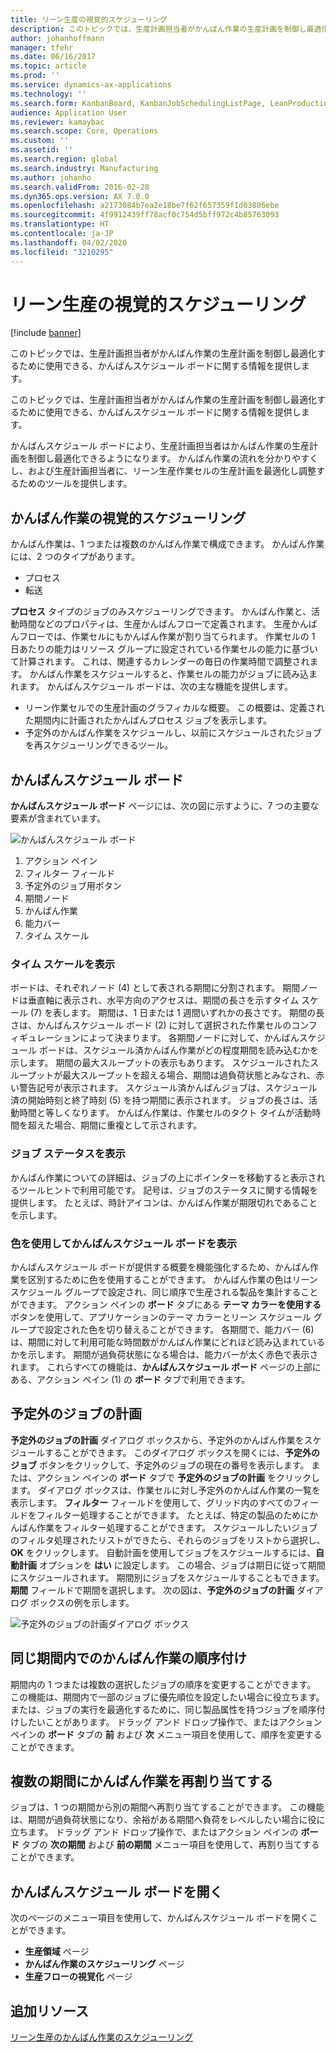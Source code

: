 ```yaml
---
title: リーン生産の視覚的スケジューリング
description: このトピックでは、生産計画担当者がかんばん作業の生産計画を制御し最適化するために使用できる、かんばんスケジュール ボードに関する情報を提供します。
author: johanhoffmann
manager: tfehr
ms.date: 06/16/2017
ms.topic: article
ms.prod: ''
ms.service: dynamics-ax-applications
ms.technology: ''
ms.search.form: KanbanBoard, KanbanJobSchedulingListPage, LeanProductionFlowVisualization
audience: Application User
ms.reviewer: kamaybac
ms.search.scope: Core, Operations
ms.custom: ''
ms.assetid: ''
ms.search.region: global
ms.search.industry: Manufacturing
ms.author: johanho
ms.search.validFrom: 2016-02-28
ms.dyn365.ops.version: AX 7.0.0
ms.openlocfilehash: a2173084b7ea2e18be7f62f657359f1d03806ebe
ms.sourcegitcommit: 4f9912439ff78acf0c754d5bff972c4b85763093
ms.translationtype: HT
ms.contentlocale: ja-JP
ms.lasthandoff: 04/02/2020
ms.locfileid: "3210295"
---
```

# <a name="visual-scheduling-for-lean-manufacturing"></a>リーン生産の視覚的スケジューリング

[!include [banner](../includes/banner.md)]

このトピックでは、生産計画担当者がかんばん作業の生産計画を制御し最適化するために使用できる、かんばんスケジュール ボードに関する情報を提供します。

このトピックでは、生産計画担当者がかんばん作業の生産計画を制御し最適化するために使用できる、かんばんスケジュール ボードに関する情報を提供します。

かんばんスケジュール ボードにより、生産計画担当者はかんばん作業の生産計画を制御し最適化できるようになります。 かんばん作業の流れを分かりやすくし、および生産計画担当者に、リーン生産作業セルの生産計画を最適化し調整するためのツールを提供します。

## <a name="visual-scheduling-of-kanban-jobs"></a>かんばん作業の視覚的スケジューリング
かんばん作業は、1 つまたは複数のかんばん作業で構成できます。 かんばん作業には、2 つのタイプがあります。

-   プロセス
-   転送

**プロセス** タイプのジョブのみスケジューリングできます。 かんばん作業と、活動時間などのプロパティは、生産かんばんフローで定義されます。 生産かんばんフローでは、作業セルにもかんばん作業が割り当てられます。 作業セルの 1 日あたりの能力はリソース グループに設定されている作業セルの能力に基づいて計算されます。 これは、関連するカレンダーの毎日の作業時間で調整されます。 かんばん作業をスケジュールすると、作業セルの能力がジョブに読み込まれます。 かんばんスケジュール ボードは、次の主な機能を提供します。

-   リーン作業セルでの生産計画のグラフィカルな概要。 この概要は、定義された期間内に計画されたかんばんプロセス ジョブを表示します。
-   予定外のかんばん作業をスケジュールし、以前にスケジュールされたジョブを再スケジューリングできるツール。

## <a name="kanban-schedule-board"></a>かんばんスケジュール ボード
**かんばんスケジュール ボード** ページには、次の図に示すように、7 つの主要な要素が含まれています。 

![かんばんスケジュール ボード](./media/kanban-schedule-board-1024x554.png)
1.  アクション ペイン
2.  フィルター フィールド
3.  予定外のジョブ用ボタン
4.  期間ノード
5.  かんばん作業
6.  能力バー
7.  タイム スケール

### <a name="view-the-time-scale"></a>タイム スケールを表示

ボードは、それぞれノード (4) として表される期間に分割されます。 期間ノードは垂直軸に表示され、水平方向のアクセスは、期間の長さを示すタイム スケール (7) を表します。 期間は、1 日または 1 週間いずれかの長さです。 期間の長さは、かんばんスケジュール ボード (2) に対して選択された作業セルのコンフィギュレーションによって決まります。 各期間ノードに対して、かんばんスケジュール ボードは、スケジュール済かんばん作業がどの程度期間を読み込むかを示します。 期間の最大スループットの表示もあります。 スケジュールされたスループットが最大スループットを超える場合、期間は過負荷状態とみなされ、赤い警告記号が表示されます。 スケジュール済かんばんジョブは、スケジュール済の開始時刻と終了時刻 (5) を持つ期間に表示されます。 ジョブの長さは、活動時間と等しくなります。 かんばん作業は、作業セルのタクト タイムが活動時間を超えた場合、期間に重複として示されます。

### <a name="view-job-status"></a>ジョブ ステータスを表示

かんばん作業についての詳細は、ジョブの上にポインターを移動すると表示されるツールヒントで利用可能です。 記号は、ジョブのステータスに関する情報を提供します。 たとえば、時計アイコンは、かんばん作業が期限切れであることを示します。

### <a name="use-colors-to-view-the-kanban-schedule-board"></a>色を使用してかんばんスケジュール ボードを表示

かんばんスケジュール ボードが提供する概要を機能強化するため、かんばん作業を区別するために色を使用することができます。 かんばん作業の色はリーン スケジュール グループで設定され、同じ順序で生産される製品を集計することができます。 アクション ペインの **ボード** タブにある **テーマ カラーを使用する** ボタンを使用して、アプリケーションのテーマ カラーとリーン スケジュール グループで設定された色を切り替えることができます。 各期間で、能力バー (6) は、期間に対して利用可能な時間数がかんばん作業にどれほど読み込まれているかを示します。 期間が過負荷状態になる場合は、能力バーが太く赤色で表示されます。 これらすべての機能は、**かんばんスケジュール ボード** ページの上部にある、アクション ペイン (1) の **ボード** タブで利用できます。

## <a name="plan-unplanned-jobs"></a>予定外のジョブの計画
**予定外のジョブの計画** ダイアログ ボックスから、予定外のかんばん作業をスケジュールすることができます。 このダイアログ ボックスを開くには、**予定外のジョブ** ボタンをクリックして、予定外のジョブの現在の番号を表示します。 または、アクション ペインの **ボード** タブで **予定外のジョブの計画** をクリックします。 ダイアログ ボックスは、作業セルに対し予定外のかんばん作業の一覧を表示します。 **フィルター** フィールドを使用して、グリッド内のすべてのフィールドをフィルター処理することができます。 たとえば、特定の製品のためにかんばん作業をフィルター処理することができます。 スケジュールしたいジョブのフィルタ処理されたリストができたら、それらのジョブをリストから選択し、**OK** をクリックします。 自動計画を使用してジョブをスケジュールするには、**自動計画** オプションを **はい** に設定します。 この場合、ジョブは期日に従って期間にスケジュールされます。 期間別にジョブをスケジュールすることもできます。 **期間** フィールドで期間を選択します。 次の図は、**予定外のジョブの計画** ダイアログ ボックスの例を示します。 

![予定外のジョブの計画ダイアログ ボックス](./media/plan-unplanned-jobs-1024x564.png)

## <a name="sequence-kanban-jobs-within-the-same-period"></a>同じ期間内でのかんばん作業の順序付け
期間内の 1 つまたは複数の選択したジョブの順序を変更することができます。 この機能は、期間内で一部のジョブに優先順位を設定したい場合に役立ちます。 または、ジョブの実行を最適化するために、同じ製品属性を持つジョブを順序付けしたいことがあります。 ドラッグ アンド ドロップ操作で、またはアクション ペインの **ボード** タブの **前** および **次** メニュー項目を使用して、順序を変更することができます。

## <a name="reassign-kanban-jobs-across-periods"></a>複数の期間にかんばん作業を再割り当てする
ジョブは、1 つの期間から別の期間へ再割り当てすることができます。 この機能は、期間が過負荷状態になり、余裕がある期間へ負荷をレベルしたい場合に役に立ちます。 ドラッグ アンド ドロップ操作で、またはアクション ペインの **ボード** タブの **次の期間** および **前の期間** メニュー項目を使用して、再割り当てすることができます。

## <a name="open-the-kanban-schedule-board"></a>かんばんスケジュール ボードを開く
次のページのメニュー項目を使用して、かんばんスケジュール ボードを開くことができます。

-   **生産領域** ページ
-   **かんばん作業のスケジューリング** ページ
-   **生産フローの視覚化** ページ


<a name="additional-resources"></a>追加リソース
--------

[リーン生産のかんばん作業のスケジューリング](lean-manufacturing-kanban-job-scheduling.md)

